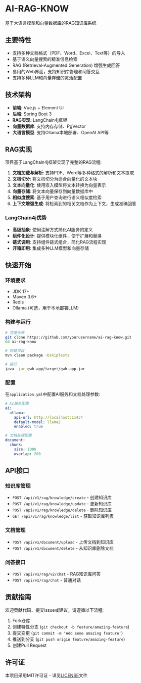 # AI-RAG-KNOW

基于大语言模型和向量数据库的RAG知识库系统

## 主要特性

- 支持多种文档格式（PDF、Word、Excel、Text等）的导入
- 基于语义向量搜索的精准信息检索
- RAG (Retrieval-Augmented Generation) 增强生成回答
- 易用的Web界面，支持知识库管理和问答交互
- 支持多种LLM和向量存储的灵活配置

## 技术架构

- **前端**: Vue.js + Element UI
- **后端**: Spring Boot 3
- **RAG实现**: LangChain4j框架
- **向量数据库**: 支持内存存储、PgVector
- **大语言模型**: 支持Ollama本地部署、OpenAI API等

## RAG实现

项目基于LangChain4j框架实现了完整的RAG流程:

1. **文档加载与解析**: 支持PDF、Word等多种格式的解析和文本提取
2. **文档切分**: 将文档切分为适合向量化的文本块
3. **文本向量化**: 使用嵌入模型将文本转换为向量表示
4. **向量存储**: 将文本向量保存到向量数据库中
5. **相似度搜索**: 基于用户查询进行语义相似度检索
6. **上下文增强生成**: 将检索到的相关文档作为上下文，生成准确回答

### LangChain4j优势

- **高级抽象**: 使用注解方式简化AI服务的定义
- **组件化设计**: 提供模块化组件，便于扩展和替换
- **链式调用**: 支持组件链式组合，简化RAG流程实现
- **开箱即用**: 集成多种LLM模型和向量存储

## 快速开始

### 环境要求

- JDK 17+
- Maven 3.6+
- Redis
- Ollama (可选，用于本地部署LLM)

### 构建与运行

```bash
# 克隆仓库
git clone https://github.com/yourusername/ai-rag-know.git
cd ai-rag-know

# 构建项目
mvn clean package -DskipTests

# 运行
java -jar gwh-app/target/gwh-app.jar
```

### 配置

在`application.yml`中配置AI服务和文档处理参数:

```yaml
# AI服务配置
ai:
  ollama:
    api-url: http://localhost:11434
    default-model: llama2
    enabled: true

# 文档处理配置
document:
  chunk:
    size: 1000
    overlap: 200
```

## API接口

### 知识库管理

- `POST /api/v1/rag/knowledge/create` - 创建知识库
- `POST /api/v1/rag/knowledge/update` - 更新知识库
- `POST /api/v1/rag/knowledge/delete` - 删除知识库
- `GET /api/v1/rag/knowledge/list` - 获取知识库列表

### 文档管理

- `POST /api/v1/document/upload` - 上传文档到知识库
- `POST /api/v1/document/delete` - 从知识库删除文档

### 问答接口

- `POST /api/v1/rag/v2/chat` - RAG知识库问答
- `POST /api/v1/rag/chat` - 普通对话

## 贡献指南

欢迎贡献代码、提交issue或建议。请遵循以下流程:

1. Fork仓库
2. 创建特性分支 (`git checkout -b feature/amazing-feature`)
3. 提交变更 (`git commit -m 'Add some amazing feature'`)
4. 推送到分支 (`git push origin feature/amazing-feature`)
5. 创建Pull Request

## 许可证

本项目采用MIT许可证 - 详见[LICENSE](LICENSE)文件 